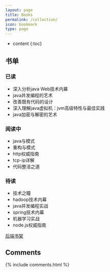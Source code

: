 ```yaml
---
layout: page
title: Books
permalink: /collection/
icon: bookmark
type: page
---
```


* content
{:toc}

## 书单

### 已读  

*  深入分析java Web技术内幕    
*  java并发编程的艺术  
*  改善既有代码的设计  
*  深入理解java虚拟机：jvm高级特性与最佳实践  
*  java加密与解密的艺术   
   
   

### 阅读中  
*  java与模式
*  重构与模式  
*  http权威指南    
*  tcp-ip详解  
*  代码整洁之道
   
   
   
   
### 待读  
*  技术之瞳  
*  hadoop技术内幕  
*  java并发编程实战  
*  spring技术内幕
*  机器学习实战  
*  node.js权威指南  

[后端书架](http://www.importnew.com/22064.html)

## Comments

{% include comments.html %}
